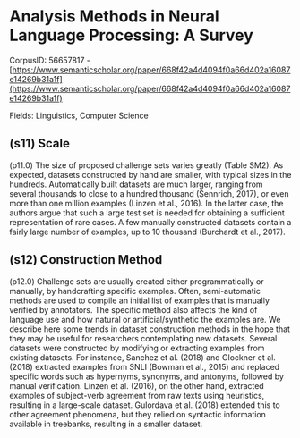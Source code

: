 # Analysis Methods in Neural Language Processing: A Survey

CorpusID: 56657817 - [https://www.semanticscholar.org/paper/668f42a4d4094f0a66d402a16087e14269b31a1f](https://www.semanticscholar.org/paper/668f42a4d4094f0a66d402a16087e14269b31a1f)

Fields: Linguistics, Computer Science

## (s11) Scale
(p11.0) The size of proposed challenge sets varies greatly (Table SM2). As expected, datasets constructed by hand are smaller, with typical sizes in the hundreds. Automatically built datasets are much larger, ranging from several thousands to close to a hundred thousand (Sennrich, 2017), or even more than one million examples (Linzen et al., 2016). In the latter case, the authors argue that such a large test set is needed for obtaining a sufficient representation of rare cases. A few manually constructed datasets contain a fairly large number of examples, up to 10 thousand (Burchardt et al., 2017).
## (s12) Construction Method
(p12.0) Challenge sets are usually created either programmatically or manually, by handcrafting specific examples. Often, semi-automatic methods are used to compile an initial list of examples that is manually verified by annotators. The specific method also affects the kind of language use and how natural or artificial/synthetic the examples are. We describe here some trends in dataset construction methods in the hope that they may be useful for researchers contemplating new datasets. Several datasets were constructed by modifying or extracting examples from existing datasets. For instance, Sanchez et al. (2018) and Glockner et al. (2018) extracted examples from SNLI (Bowman et al., 2015) and replaced specific words such as hypernyms, synonyms, and antonyms, followed by manual verification. Linzen et al. (2016), on the other hand, extracted examples of subject-verb agreement from raw texts using heuristics, resulting in a large-scale dataset. Gulordava et al. (2018) extended this to other agreement phenomena, but they relied on syntactic information available in treebanks, resulting in a smaller dataset.
